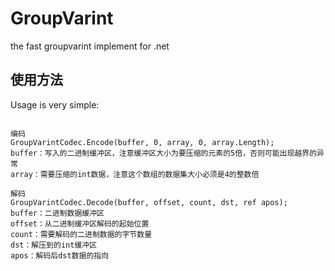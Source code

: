 # GroupVarint
the fast groupvarint implement for .net


## 使用方法
Usage is very simple:
```

编码
GroupVarintCodec.Encode(buffer, 0, array, 0, array.Length);
buffer：写入的二进制缓冲区，注意缓冲区大小为要压缩的元素的5倍，否则可能出现越界的异常
array：需要压缩的int数据，注意这个数组的数据集大小必须是4的整数倍

解码
GroupVarintCodec.Decode(buffer, offset, count, dst, ref apos);
buffer：二进制数据缓冲区
offset：从二进制缓冲区解码的起始位置
count：需要解码的二进制数据的字节数量
dst：解压到的int缓冲区
apos：解码后dst数据的指向
